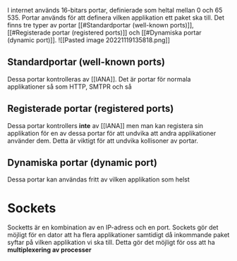 I internet används 16-bitars portar, definierade som heltal mellan 0 och 65 535. Portar används för att definera vilken applikation ett paket ska till. Det finns tre typer av portar [[#Standardportar (well-known ports)]], [[#Registerade portar (registered ports)]] och [[#Dynamiska portar (dynamic 
port)]].
![[Pasted image 20221119135818.png]]
## Standardportar (well-known ports)
Dessa portar kontrolleras av [[IANA]]. Det är portar för normala applikationer så som HTTP, SMTPR och så

## Registerade portar (registered ports)
Dessa portar kontrollers **inte** av [[IANA]] men man kan registera sin applikation för en av dessa portar för att undvika att andra applikationer använder dem. Detta är viktigt för att undvika kollisoner av portar.

## Dynamiska portar (dynamic port)
Dessa portar kan användas fritt av vilken applikation som helst

# Sockets
Socketts är en kombination av en IP-adress och en port. Sockets gör det möjligt för en dator att ha flera applikationer samtidigt då inkommande paket syftar på vilken applikation vi ska till. Detta gör det möjligt för oss att ha **multiplexering av processer**